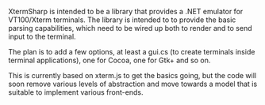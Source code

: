 XtermSharp is intended to be a library that provides a .NET emulator
for VT100/Xterm terminals.   The library is intended to to provide the
basic parsing capabilities, which need to be wired up both to render
and to send input to the terminal.

The plan is to add a few options, at least a gui.cs (to create terminals
inside terminal applications), one for Cocoa, one for Gtk+ and so on.

This is currently based on xterm.js to get the basics going, but the code
will soon remove various levels of abstraction and move towards a model
that is suitable to implement various front-ends.

